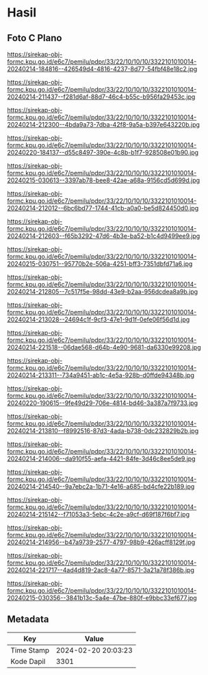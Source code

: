 # Hasil

## Foto C Plano

https://sirekap-obj-formc.kpu.go.id/e6c7/pemilu/pdpr/33/22/10/10/10/3322101010014-20240214-184816--426549d4-4816-4237-8d77-54fbf48e18c2.jpg

https://sirekap-obj-formc.kpu.go.id/e6c7/pemilu/pdpr/33/22/10/10/10/3322101010014-20240214-211437--f281d6af-88d7-46c4-b55c-b956fa29453c.jpg

https://sirekap-obj-formc.kpu.go.id/e6c7/pemilu/pdpr/33/22/10/10/10/3322101010014-20240214-212300--4bda9a73-7dba-42f8-9a5a-b397e643220b.jpg

https://sirekap-obj-formc.kpu.go.id/e6c7/pemilu/pdpr/33/22/10/10/10/3322101010014-20240220-184137--d55c8497-390e-4c8b-b1f7-928508e01b90.jpg

https://sirekap-obj-formc.kpu.go.id/e6c7/pemilu/pdpr/33/22/10/10/10/3322101010014-20240215-030613--3397ab78-bee8-42ae-a68a-9156cd5d699d.jpg

https://sirekap-obj-formc.kpu.go.id/e6c7/pemilu/pdpr/33/22/10/10/10/3322101010014-20240214-212012--6bc6bd77-1744-41cb-a0a0-be5d824450d0.jpg

https://sirekap-obj-formc.kpu.go.id/e6c7/pemilu/pdpr/33/22/10/10/10/3322101010014-20240214-212603--f65b3292-47d6-4b3e-ba52-b1c4d9499ee9.jpg

https://sirekap-obj-formc.kpu.go.id/e6c7/pemilu/pdpr/33/22/10/10/10/3322101010014-20240215-030751--95770b2e-506a-4251-bff3-7351dbfd71a6.jpg

https://sirekap-obj-formc.kpu.go.id/e6c7/pemilu/pdpr/33/22/10/10/10/3322101010014-20240214-212805--7c517f5e-98dd-43e9-b2aa-956dcdea8a9b.jpg

https://sirekap-obj-formc.kpu.go.id/e6c7/pemilu/pdpr/33/22/10/10/10/3322101010014-20240214-213028--24694c1f-9cf3-47e1-9d1f-0efe06f56d1d.jpg

https://sirekap-obj-formc.kpu.go.id/e6c7/pemilu/pdpr/33/22/10/10/10/3322101010014-20240214-221518--06dae568-d64b-4e90-9681-da6330e99208.jpg

https://sirekap-obj-formc.kpu.go.id/e6c7/pemilu/pdpr/33/22/10/10/10/3322101010014-20240214-213311--734a9451-ab1c-4e5a-928b-d0ffde94348b.jpg

https://sirekap-obj-formc.kpu.go.id/e6c7/pemilu/pdpr/33/22/10/10/10/3322101010014-20240220-190615--9fe49d29-706e-4814-bd46-3a387a7f9733.jpg

https://sirekap-obj-formc.kpu.go.id/e6c7/pemilu/pdpr/33/22/10/10/10/3322101010014-20240214-213810--f8992516-87d3-4ada-b738-0dc232829b2b.jpg

https://sirekap-obj-formc.kpu.go.id/e6c7/pemilu/pdpr/33/22/10/10/10/3322101010014-20240214-214006--da910f55-aefa-4421-84fe-3d46c8ee5de9.jpg

https://sirekap-obj-formc.kpu.go.id/e6c7/pemilu/pdpr/33/22/10/10/10/3322101010014-20240214-214540--9a7ebc2a-1b71-4e16-a685-bd4cfe22b189.jpg

https://sirekap-obj-formc.kpu.go.id/e6c7/pemilu/pdpr/33/22/10/10/10/3322101010014-20240214-215142--f71053a3-5ebc-4c2e-a9cf-d69f187f6bf7.jpg

https://sirekap-obj-formc.kpu.go.id/e6c7/pemilu/pdpr/33/22/10/10/10/3322101010014-20240214-214956--b47a9739-2577-4797-98b9-426acff8129f.jpg

https://sirekap-obj-formc.kpu.go.id/e6c7/pemilu/pdpr/33/22/10/10/10/3322101010014-20240214-221717--4ad4d819-2ac8-4a77-8571-3a21a78f386b.jpg

https://sirekap-obj-formc.kpu.go.id/e6c7/pemilu/pdpr/33/22/10/10/10/3322101010014-20240215-030356--3841b13c-5a4e-47be-880f-e9bbc33ef677.jpg


## Metadata

| Key        | Value               |
| ---------- | ------------------- |
| Time Stamp | 2024-02-20 20:03:23 |
| Kode Dapil | 3301                |



